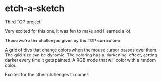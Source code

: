 # etch-a-sketch

Third TOP project!

Very excited for this one, it was fun to make and I learned a lot.

These we're the challenges given by the TOP curriculum:

A grid of divs that change colors when the mouse cursor passes over them.
The grid size can be dynamic.
The coloring has a 'darkening' effect, getting darker every time it gets painted.
A RGB mode that will color with a random color.

Excited for the other challenges to come!
